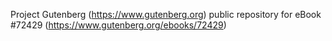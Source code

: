 Project Gutenberg (https://www.gutenberg.org) public repository
for eBook #72429 (https://www.gutenberg.org/ebooks/72429)

